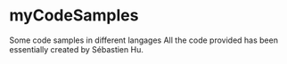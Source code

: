 # myCodeSamples
Some code samples in different langages
All the code provided has been essentially created by Sébastien Hu.

